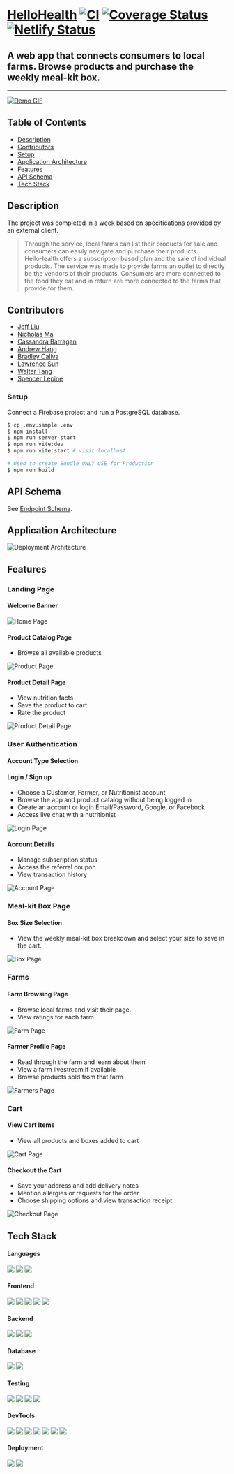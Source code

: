 # [HelloHealth](https://gallant-torvalds-547222.netlify.app/) [![CI](https://github.com/Blue-Ocean-Team-1/HelloHealth/actions/workflows/main.yml/badge.svg?branch=main)](https://github.com/Blue-Ocean-Team-1/HelloHealth/actions/workflows/main.yml) [![Coverage Status](https://coveralls.io/repos/github/Blue-Ocean-Team-1/HelloHealth/badge.svg?branch=main)](https://coveralls.io/github/Blue-Ocean-Team-1/HelloHealth?branch=main) [![Netlify Status](https://api.netlify.com/api/v1/badges/728f7ef8-e5f6-4746-bdd1-b71b69915e27/deploy-status)](https://app.netlify.com/sites/gallant-torvalds-547222/deploys)

## A web app that connects consumers to local farms. Browse products and purchase the weekly meal-kit box.

---

[![Demo GIF](./resources/images/demo.gif)](https://gallant-torvalds-547222.netlify.app/)

## Table of Contents

- [Description](#description)
- [Contributors](#contributors)
- [Setup](#setup)
- [Application Architecture](#application-architecture)
- [Features](#features)
- [API Schema](#api-schema)
- [Tech Stack](#tech-stack)

## Description

The project was completed in a week based on specifications provided by an external client.

> Through the service, local farms can list their products for sale and consumers can easily navigate and purchase their products. HelloHealth offers a subscription based plan and the sale of individual products. The service was made to provide farms an outlet to directly be the vendors of their products. Consumers are more connected to the food they eat and in return are more connected to the farms that provide for them.

## Contributors

- [Jeff Liu](https://github.com/theycallmejeff)
- [Nicholas Ma](https://github.com/nicholaswma)
- [Cassandra Barragan](https://github.com/cassbarragan)
- [Andrew Hang](https://github.com/DrewHang)
- [Bradley Caliva](https://github.com/bcaliva21)
- [Lawrence Sun](https://github.com/lawsun03)
- [Walter Tang](https://github.com/WalterT-MK)
- [Spencer Lepine](https://github.com/spencerlepine)

### Setup

Connect a Firebase project and run a PostgreSQL database.

```sh
$ cp .env.sample .env
$ npm install
$ npm run server-start
$ npm run vite:dev
$ npm run vite:start # visit localhost

# Used to create Bundle ONLY USE for Production
$ npm run build
```

## API Schema

See [Endpoint Schema](./BLUE_OCEAN_API.md).

## Application Architecture

![Deployment Architecture](./resources/images/Project_Deployment.png)

## Features

### Landing Page

#### Welcome Banner

![Home Page](./resources/images/home_page.png)

#### Product Catalog Page

- Browse all available products

![Product Page](./resources/images/product_page.png)

#### Product Detail Page

- View nutrition facts
- Save the product to cart
- Rate the product

![Product Detail Page](./resources/images/product_detail_page.gif)

### User Authentication

#### Account Type Selection

#### Login / Sign up

- Choose a Customer, Farmer, or Nutritionist account
- Browse the app and product catalog without being logged in
- Create an account or login Email/Password, Google, or Facebook
- Access live chat with a nutritionist

![Login Page](./resources/images/login_page.gif)

#### Account Details

- Manage subscription status
- Access the referral coupon
- View transaction history

![Account Page](./resources/images/user_account_page.png)

### Meal-kit Box Page

#### Box Size Selection

- View the weekly meal-kit box breakdown and select your size to save in the cart.

![Box Page](./resources/images/box_page.png)

### Farms

#### Farm Browsing Page

- Browse local farms and visit their page.
- View ratings for each farm

![Farm Page](./resources/images/farm_page.png)

#### Farmer Profile Page

- Read through the farm and learn about them
- View a farm livestream if available
- Browse products sold from that farm

![Farmers Page](./resources/images/farmer_profile.gif)

### Cart

#### View Cart Items

- View all products and boxes added to cart

![Cart Page](./resources/images/cart_page.png)

#### Checkout the Cart

- Save your address and add delivery notes
- Mention allergies or requests for the order
- Choose shipping options and view transaction receipt

![Checkout Page](./resources/images/checkout.gif)

## Tech Stack

#### Languages

<div>
  <img src="https://img.shields.io/badge/HTML5-E34F26?style=for-the-badge&logo=html5&logoColor=white" />
  <img src="https://img.shields.io/badge/CSS3-1572B6?style=for-the-badge&logo=css3&logoColor=white" />
  <img src="https://img.shields.io/badge/JavaScript-323330?style=for-the-badge&logo=javascript&logoColor=F7DF1E" />
</div>

#### Frontend

<div>
  <img src="https://img.shields.io/badge/React-20232A?style=for-the-badge&logo=react&logoColor=61DAFB"/>
  <img src="https://img.shields.io/badge/Material--UI-0081CB?style=for-the-badge&logo=material-ui&logoColor=white"/>
  <img src="https://img.shields.io/badge/firebase-ffca28?style=for-the-badge&logo=firebase&logoColor=black"/>
  <img src="https://img.shields.io/badge/React_Router-CA4245?style=for-the-badge&logo=react-router&logoColor=white" />
  <img src="https://img.shields.io/badge/axios-5a29e4?style=for-the-badge&logo=axios&logoColor=white" />
</div>

#### Backend

<div>
  <img src="https://img.shields.io/badge/Express.js-000000?style=for-the-badge&logo=express&logoColor=white"/>
  <img src="https://img.shields.io/badge/npm-CB3837?style=for-the-badge&logo=npm&logoColor=white"/>
  <img src="https://img.shields.io/badge/Node.js-339933?style=for-the-badge&logo=nodedotjs&logoColor=white"/>
</div>

#### Database

<div>
  <img src="https://img.shields.io/badge/PostgreSQL-316192?style=for-the-badge&logo=postgresql&logoColor=white"/>
  <img src="https://img.shields.io/badge/sequelize-52B0E7?style=for-the-badge&logo=sequelize&logoColor=white" />
</div>

#### Testing

<div>
  <img src="https://img.shields.io/badge/Jest-C21325?style=for-the-badge&logo=jest&logoColor=white"/>
  <img src="https://img.shields.io/badge/chai-A30701?style=for-the-badge&logo=chai&logoColor=white" />
  <img src="https://img.shields.io/badge/supertest-3178C6?style=for-the-badge&logoColor=white" />
  <img src="https://img.shields.io/badge/sinon-96bb99?style=for-the-badge&logoColor=white" />
</div>

#### DevTools

<div>
  <img src="https://img.shields.io/badge/eslint-3A33D1?style=for-the-badge&logo=eslint&logoColor=white"/>
  <img src="https://img.shields.io/badge/Vite-B73BFE?style=for-the-badge&logo=vite&logoColor=FFD62E" />
  <img src="https://img.shields.io/badge/Postman-FF6C37?style=for-the-badge&logo=Postman&logoColor=white" />
  <img src="https://img.shields.io/badge/Visual_Studio_Code-0078D4?style=for-the-badge&logo=visual%20studio%20code&logoColor=white" />
  <img src="https://img.shields.io/badge/Figma-F24E1E?style=for-the-badge&logo=figma&logoColor=white" />
  <img src="https://img.shields.io/badge/prettier-1A2C34?style=for-the-badge&logo=prettier&logoColor=F7BA3E" />
  <img src="https://img.shields.io/badge/husky-FF9E0F?style=for-the-badge&logoColor=white" />
</div>

#### Deployment

<div>
  <img src="https://img.shields.io/badge/Amazon AWS-FF9900?style=for-the-badge&logo=amazonaws&logoColor=white" />
  <img src="https://img.shields.io/badge/GitHub_Actions-2088FF?style=for-the-badge&logo=github-actions&logoColor=white" />
</div>
